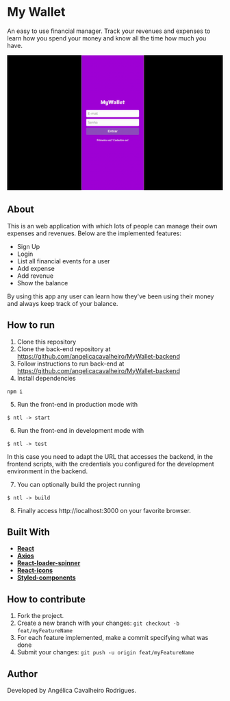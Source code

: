 # My Wallet

An easy to use financial manager. Track your revenues and expenses to learn how you spend your money and know all the time how much you have.

<img src="/assets/my-wallet-usage.gif" />


## About

This is an web application with which lots of people can manage their own expenses and revenues. Below are the implemented features:

- Sign Up
- Login
- List all financial events for a user
- Add expense
- Add revenue
- Show the balance

By using this app any user can learn how they've been using their money and always keep track of your balance.

## How to run

1. Clone this repository
2. Clone the back-end repository at https://github.com/angelicacavalheiro/MyWallet-backend
3. Follow instructions to run back-end at https://github.com/angelicacavalheiro/MyWallet-backend
4. Install dependencies
```
npm i
```

5. Run the front-end in production mode with
```
$ ntl -> start
```

6. Run the front-end in development mode with
```
$ ntl -> test
```
In this case you need to adapt the URL that accesses the backend, in the frontend scripts, with the credentials you configured for the development environment in the backend.

7. You can optionally build the project running
```
$ ntl -> build
```

8. Finally access http://localhost:3000 on your favorite browser.

## Built With
-   **[React](https://reactjs.org/)**
-   **[Axios](https://axios-http.com/)**
-   **[React-loader-spinner](https://mhnpd.github.io/react-loader-spinner/)**
-   **[React-icons](https://react-icons.github.io/react-icons)**
-   **[Styled-components](https://styled-components.com/)**
##

## How to contribute
1. Fork the project.
2. Create a new branch with your changes: `git checkout -b feat/myFeatureName`
3. For each feature implemented, make a commit specifying what was done
4. Submit your changes: `git push -u origin feat/myFeatureName`

##
## Author
Developed by Angélica Cavalheiro Rodrigues.



